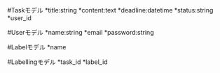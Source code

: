 #Taskモデル
*title:string
*content:text
*deadline:datetime
*status:string
*user_id

#Userモデル
*name:string
*email
*password:string

#Labelモデル
*name

#Labellingモデル
*task_id
*label_id
